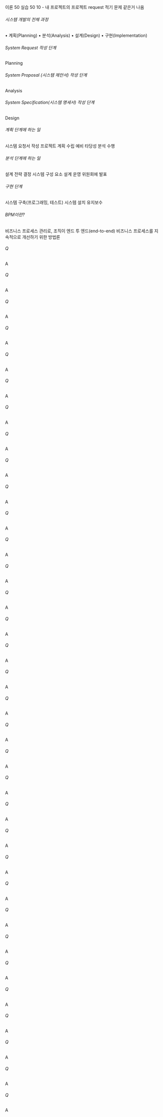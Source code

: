 이론 50
실습 50
10 - 내 프로젝트의 프로젝트 request 적기 문제 같은거 나옴
###### 시스템 개발의 전체 과정
•	계획(Planning)
•	분석(Analysis)
•	설계(Design)
•	구현(Implementation)
###### System Request 작성 단계
Planning 
###### System Proposal (시스템 제안서) 작성 단계
Analysis
###### System Specification(시스템 명세서) 작성 단계
Design
###### 계획 단계에 하는 일
시스템 요청서 작성
프로젝트 계획 수립
예비 타당성 분석 수행
###### 분석 단계에 하는 일
설계 전략 결정
시스템 구성 요소 설계
운영 위원회에 발표
###### 구현 단계
시스템 구축(프로그래밍, 테스트)
시스템 설치
유지보수
###### BPM이란?
비즈니스 프로세스 관리로, 조직이 엔드 투 엔드(end-to-end) 비즈니스 프로세스를 지속적으로 개선하기 위한 방법론
###### Q
A
###### Q
A
###### Q
A
###### Q
A
###### Q
A
###### Q
A
###### Q
A
###### Q
A
###### Q
A
###### Q
A
###### Q
A
###### Q
A
###### Q
A
###### Q
A
###### Q
A
###### Q
A
###### Q
A
###### Q
A
###### Q
A
###### Q
A
###### Q
A
###### Q
A
###### Q
A
###### Q
A
###### Q
A
###### Q
A
###### Q
A
###### Q
A
###### Q
A
###### Q
A
###### Q
A
###### Q
A
###### Q
A
